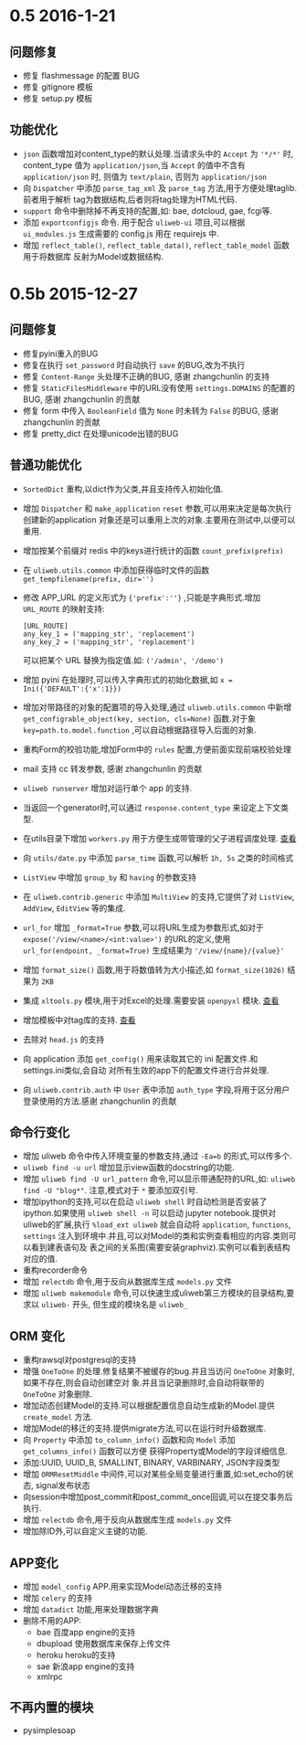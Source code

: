 # 0.5 2016-1-21

## 问题修复

* 修复 flashmessage 的配置 BUG
* 修复 gitignore 模板
* 修复 setup.py 模板

## 功能优化

* `json` 函数增加对content_type的默认处理.当请求头中的 `Accept` 为 `'*/*'` 时, content_type
  值为 `application/json`,当 `Accept` 的值中不含有 `application/json` 时, 则值为 `text/plain`,
  否则为 `application/json`
* 向 `Dispatcher` 中添加 `parse_tag_xml` 及 `parse_tag` 方法,用于方便处理taglib.前者用于解析
  tag为数据结构,后者则将tag处理为HTML代码.
* `support` 命令中删除掉不再支持的配置,如: bae, dotcloud, gae, fcgi等.
* 添加 `exportconfigjs` 命令. 用于配合 `uliweb-ui` 项目,可以根据 `ui_modules.js` 生成需要的 config.js
  用在 requirejs 中.
* 增加 `reflect_table()`, `reflect_table_data()`, `reflect_table_model` 函数用于将数据库
  反射为Model或数据结构.


# 0.5b 2015-12-27

## 问题修复

* 修复pyini重入的BUG
* 修复在执行 `set_password` 时自动执行 `save` 的BUG,改为不执行
* 修复 `Content-Range` 头处理不正确的BUG, 感谢 zhangchunlin 的支持
* 修复 `StaticFilesMiddleware` 中的URL没有使用 `settings.DOMAINS` 的配置的BUG, 感谢 zhangchunlin 的贡献
* 修复 form 中传入 `BooleanField` 值为 `None` 时未转为 `False` 的BUG, 感谢 zhangchunlin 的贡献
* 修复 pretty_dict 在处理unicode出错的BUG


## 普通功能优化

* `SortedDict` 重构,以dict作为父类,并且支持传入初始化值.
* 增加 `Dispatcher` 和 `make_application` `reset` 参数,可以用来决定是每次执行创建新的application
  对象还是可以重用上次的对象.主要用在测试中,以便可以重用.
* 增加按某个前缀对 redis 中的keys进行统计的函数 `count_prefix(prefix)`
* 在 `uliweb.utils.common` 中添加获得临时文件的函数 `get_tempfilename(prefix, dir='')`
* 修改 APP_URL 的定义形式为 `{'prefix':''}` ,只能是字典形式.增加 `URL_ROUTE` 的映射支持:

    ```
    [URL_ROUTE]
    any_key_1 = ('mapping_str', 'replacement')
    any_key_2 = ('mapping_str', 'replacement')
    ```

    可以把某个 URL 替换为指定值.如: `('/admin', '/demo')`

* 增加 pyini 在处理时,可以传入字典形式的初始化数据,如 `x = Ini({'DEFAULT':{'x':1}})`
* 增加对带路径的对象的配置项的导入处理,通过 `uliweb.utils.common` 中新增 `get_configrable_object(key, section, cls=None)`
  函数.对于象 `key=path.to.model.function` ,可以自动根据路径导入后面的对象.
* 重构Form的校验功能,增加Form中的 `rules` 配置,方便前面实现前端校验处理
* mail 支持 cc 转发参数, 感谢 zhangchunlin 的贡献
* `uliweb runserver` 增加对运行单个 app 的支持.
* 当返回一个generator时,可以通过 `response.content_type` 来设定上下文类型.
* 在utils目录下增加 `workers.py` 用于方便生成带管理的父子进程调度处理. [查看](../utils/workers.html)
* 向 `utils/date.py` 中添加 `parse_time` 函数,可以解析 `1h, 5s` 之类的时间格式
* `ListView` 中增加 `group_by` 和 `having` 的参数支持
* 在 `uliweb.contrib.generic` 中添加 `MultiView` 的支持,它提供了对 `ListView`, `AddView`, `EditView`
  等的集成.
* `url_for` 增加 `_format=True` 参数,可以将URL生成为参数形式,如对于 `expose('/view/<name>/<int:value>')`
  的URL的定义,使用 `url_for(endpoint, _format=True)` 生成结果为 `'/view/{name}/{value}'`
* 增加 `format_size()` 函数,用于将数值转为大小描述,如 `format_size(1026)` 结果为 `2KB`
* 集成 `xltools.py` 模块,用于对Excel的处理.需要安装 `openpyxl` 模块. [查看](http://github.com/limodou/xltools)
* 增加模板中对tag库的支持. [查看](../taglibs.html)
* 去除对 `head.js` 的支持
* 向 application 添加 `get_config()` 用来读取其它的 ini 配置文件.和settings.ini类似,会自动
  对所有生效的app下的配置文件进行合并处理.
* 向 `uliweb.contrib.auth` 中 `User` 表中添加 `auth_type` 字段,将用于区分用户登录使用的方法.感谢 zhangchunlin 的贡献


## 命令行变化
* 增加 uliweb 命令中传入环境变量的参数支持,通过 `-Ea=b` 的形式,可以传多个.
* `uliweb find -u url` 增加显示view函数的docstring的功能.
* 增加 `uliweb find -U url_pattern` 命令,可以显示带通配符的URL,如: `uliweb find -U "blog*"`.
  注意,模式对于 `*` 要添加双引号.
* 增加ipython的支持,可以在启动 `uliweb shell` 时自动检测是否安装了ipython.如果使用 `uliweb shell -n`
  可以启动 jupyter notebook.提供对uliweb的扩展,执行 `%load_ext uliweb` 就会自动将 `application`,
  `functions`, `settings` 注入到环境中.并且,可以对Model的类和实例查看相应的内容.类则可以看到建表语句及
  表之间的关系图(需要安装graphviz).实例可以看到表结构对应的值.
* 重构recorder命令
* 增加 `relectdb` 命令,用于反向从数据库生成 `models.py` 文件
* 增加 `uliweb makemodule` 命令,可以快速生成uliweb第三方模块的目录结构,要求以 `uliweb-` 开头,
  但生成的模块名是 `uliweb_`

## ORM 变化
* 重构rawsql对postgresql的支持
* 增强 `OneToOne` 的处理.修复结果不被缓存的bug.并且当访问 `OneToOne` 对象时,如果不存在,则会自动创建空对
  象.并且当记录删除时,会自动将联带的 `OneToOne` 对象删除.
* 增加动态创建Model的支持.可以根据配置信息自动生成新的Model.提供 `create_model` 方法.
* 增加Model的移迁的支持.提供migrate方法,可以在运行时升级数据库.
* 向 `Property` 中添加 `to_column_info()` 函数和向 `Model` 添加 `get_columns_info()` 函数可以方便
  获得Property或Model的字段详细信息.
* 添加:UUID, UUID_B, SMALLINT, BINARY, VARBINARY, JSON字段类型
* 增加 `ORMResetMiddle` 中间件,可以对某些全局变量进行重置,如:set_echo的状态, signal发布状态
* 向session中增加post_commit和post_commit_once回调,可以在提交事务后执行.
* 增加 `relectdb` 命令,用于反向从数据库生成 `models.py` 文件
* 增加除ID外,可以自定义主键的功能.


## APP变化

* 增加 `model_config` APP.用来实现Model动态迁移的支持
* 增加 `celery` 的支持
* 增加 `datadict` 功能,用来处理数据字典
* 删除不用的APP:
    * bae 百度app engine的支持
    * dbupload 使用数据库来保存上传文件
    * heroku heroku的支持
    * sae 新浪app engine的支持
    * xmlrpc

## 不再内置的模块

* pysimplesoap



